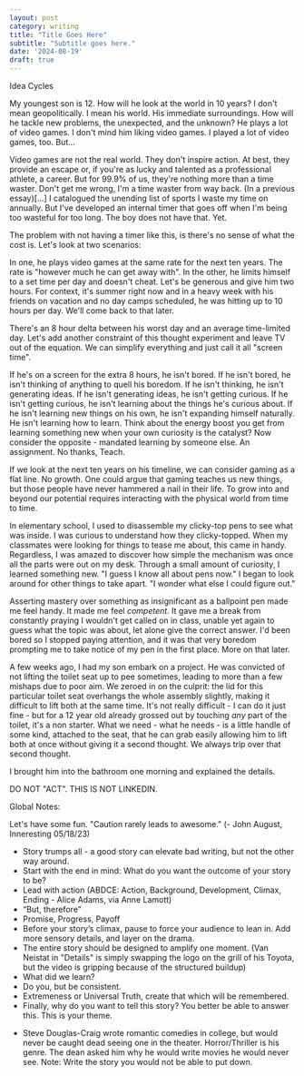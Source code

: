 ```yaml
---
layout: post
category: writing
title: "Title Goes Here"
subtitle: "Subtitle goes here."
date: '2024-08-19'
draft: true
---
```


Idea Cycles

My youngest son is 12. How will he look at the world in 10 years? I don't mean geopolitically. I mean his world. His immediate surroundings. How will he tackle new problems, the unexpected, and the unknown? He plays a lot of video games. I don't mind him liking video games. I played a lot of video games, too. But...

Video games are not the real world. They don't inspire action. At best, they provide an escape or, if you're as lucky and talented as a professional athlete, a career. But for 99.9% of us, they're nothing more than a time waster. Don't get me wrong, I'm a time waster from way back. (In a previous essay)[...] I catalogued the unending list of sports I waste my time on annually. But I've developed an internal timer that goes off when I'm being too wasteful for too long. The boy does not have that. Yet.

The problem with not having a timer like this, is there's no sense of what the cost is. Let's look at two scenarios:

In one, he plays video games at the same rate for the next ten years. The rate is "however much he can get away with". In the other, he limits himself to a set time per day and doesn't cheat. Let's be generous and give him two hours. For context, it's summer right now and in a heavy week with his friends on vacation and no day camps scheduled, he was hitting up to 10 hours per day. We'll come back to that later.

There's an 8 hour delta between his worst day and an average time-limited day. Let's add another constraint of this thought experiment and leave TV out of the equation. We can simplify everything and just call it all "screen time". 

If he's on a screen for the extra 8 hours, he isn't bored. If he isn't bored, he isn't thinking of anything to quell his boredom. If he isn't thinking, he isn't generating ideas. If he isn't generating ideas, he isn't getting curious. If he isn't getting curious, he isn't learning about the things he's curious about. If he isn't learning new things on his own, he isn't expanding himself naturally. He isn't learning how to learn. Think about the energy boost you get from learning something new when your own curiosity is the catalyst? Now consider the opposite - mandated learning by someone else. An assignment. No thanks, Teach.

If we look at the next ten years on his timeline, we can consider gaming as a flat line. No growth. One could argue that gaming teaches us new things, but those people have never hammered a nail in their life. To grow into and beyond our potential requires interacting with the physical world from time to time. 

In elementary school, I used to disassemble my clicky-top pens to see what was inside. I was curious to understand how they clicky-topped. When my classmates were looking for things to tease me about, this came in handy. Regardless, I was amazed to discover how simple the mechanism was once all the parts were out on my desk. Through a small amount of curiosity, I learned something new. "I guess I know all about pens now." I began to look around for other things to take apart. "I wonder what else I could figure out."

Asserting mastery over something as insignificant as a ballpoint pen made me feel handy. It made me feel _competent_. It gave me a break from constantly praying I wouldn't get called on in class, unable yet again to guess what the topic was about, let alone give the correct answer. I'd been bored so I stopped paying attention, and it was that very boredom prompting me to take notice of my pen in the first place. More on that later. <!-- (Idea: what if we scheduled a block of boring time? 2 hours - you can do anything you want, except read, watch TV, or play a game. The game one is tough - no board games or puzzles, either? I think so, because what we're after is exploration of creative thinking. DOing something to quell the boredom instead of merely passing the time mindlessly with a distraction.) -->

A few weeks ago, I had my son embark on a project. He was convicted of not lifting the toilet seat up to pee sometimes, leading to more than a few mishaps due to poor aim. We zeroed in on the culprit: the lid for this particular toilet seat overhangs the whole assembly slightly, making it difficult to lift both at the same time. It's not really difficult - I can do it just fine - but for a 12 year old already grossed out by touching _any_ part of the toilet, it's a non starter. What we need - what he needs - is a little handle of some kind, attached to the seat, that he can grab easily allowing him to lift both at once without giving it a second thought. We always trip over that second thought.

I brought him into the bathroom one morning and explained the details. 


<!-- Up next: we want to talk about the tape, so be brief with the setup, talk about how he felt before he started vs. how he felt once achieved the result. Talk about the trial and error. Then talk about the tape. He had little concept of what existed. It was a black hole. Now he knows all about tape. -->


<!-- Notes for next time - talk about the gains we make by being bored, the things we learn when we didn't even know they were part of the thing we were actually trying to do/learn. He had to attach a thing to another thing. Now he knows about tape. -->

DO NOT "ACT". THIS IS NOT LINKEDIN.

Global Notes:

Let's have some fun. "Caution rarely leads to awesome." (- John August, Inneresting 05/18/23)

- Story trumps all - a good story can elevate bad writing, but not the other way around.
- Start with the end in mind: What do you want the outcome of your story to be?
- Lead with action (ABDCE: Action, Background, Development, Climax, Ending - Alice Adams, via Anne Lamott)
- “But, therefore”
- Promise, Progress, Payoff
- Before your story’s climax, pause to force your audience to lean in. Add more sensory details, and layer on the drama.
- The entire story should be designed to amplify one moment. (Van Neistat in "Details" is simply swapping the logo on the grill of his Toyota, but the video is gripping because of the structured buildup)
- What did we learn?
- Do you, but be consistent.
- Extremeness or Universal Truth, create that which will be remembered.
- Finally, why do you want to tell this story? You better be able to answer this. This is your theme.

<!-- Candidate note -->
- Steve Douglas-Craig wrote romantic comedies in college, but would never be caught dead seeing one in the theater. Horror/Thriller is his genre. The dean asked him why he would write movies he would never see. Note: Write the story you would not be able to put down.